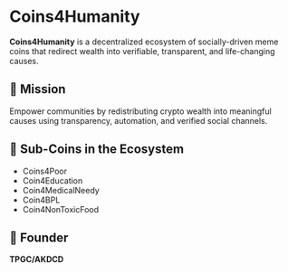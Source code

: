 # Coins4Humanity

**Coins4Humanity** is a decentralized ecosystem of socially-driven meme coins that redirect wealth into verifiable, transparent, and life-changing causes.

## 🎯 Mission
Empower communities by redistributing crypto wealth into meaningful causes using transparency, automation, and verified social channels.

## 🔗 Sub-Coins in the Ecosystem
- Coins4Poor
- Coin4Education
- Coin4MedicalNeedy
- Coin4BPL
- Coin4NonToxicFood

## 👤 Founder
**TPGC/AKDCD**
